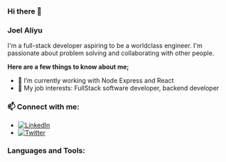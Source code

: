 ### Hi there 👋

### **Joel Aliyu**
I'm a full-stack developer aspiring to be a worldclass engineer. I'm passionate about problem solving and collaborating with other people.

**Here are a few things to know about me;**
* 🌱 I’m currently working with Node Express and React
* 💼 My job interests: FullStack software developer, backend developer

### 📫 Connect with me:
* [![LinkedIn](https://raw.githubusercontent.com/Joel/praveenscience/master/soc/li.svg)](https://www.linkedin.com/in/joel-aliyu/) 
* [![Twitter](https://raw.githubusercontent.com/Joel/praveenscience/master/soc/tw.svg)](https://twitter.com/jimmyx__) 


### Languages and Tools:
